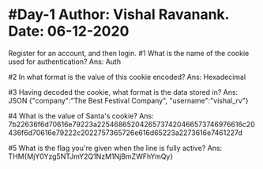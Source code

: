 #Day-1
Author: Vishal Ravanank.
Date:	06-12-2020
=============================================================

Register for an account, and then login.
#1	What is the name of the cookie used for authentication?
	Ans: Auth

#2	In what format is the value of this cookie encoded?
	Ans: Hexadecimal

#3	Having decoded the cookie, what format is the data stored in?
	Ans: JSON {"company":"The Best Festival Company",  "username":"vishal_rv"}

#4	What is the value of Santa's cookie?
	Ans: 7b22636f6d70616e79223a22546865204265737420466573746976616c20436f6d70616e79222c2022757365726e616d65223a2273616e7461227d

#5	What is the flag you're given when the line is fully active?
	Ans: THM{MjY0Yzg5NTJmY2Q1NzM1NjBmZWFhYmQy}